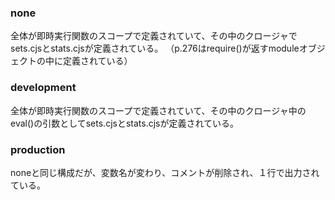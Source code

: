 ### none
全体が即時実行関数のスコープで定義されていて、その中のクロージャでsets.cjsとstats.cjsが定義されている。
（p.276はrequire()が返すmoduleオブジェクトの中に定義されている）

### development
全体が即時実行関数のスコープで定義されていて、その中のクロージャ中のeval()の引数としてsets.cjsとstats.cjsが定義されている。

### production
noneと同じ構成だが、変数名が変わり、コメントが削除され、１行で出力されている。